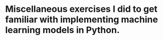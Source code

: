 # Miscellaneous exercises I did to get familiar with implementing machine learning models in Python. 

